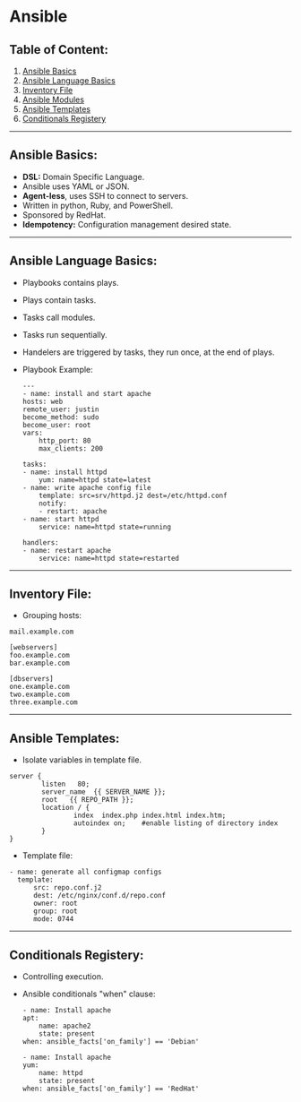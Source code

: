 # Ansible

## Table of Content:
1. [Ansible Basics](#ansible-basics)
2. [Ansible Language Basics](#ansible-language-basics)
3. [Inventory File](#inventory-file)
3. [Ansible Modules](#ansible-modules)
4. [Ansible Templates](#ansible-templates)
5. [Conditionals Registery](#conditionals-registery)

<hr>

## Ansible Basics:

- **DSL:** Domain Specific Language.
- Ansible uses YAML or JSON.
- **Agent-less**, uses SSH to connect to servers.
- Written in python, Ruby, and PowerShell.
- Sponsored by RedHat.
- **Idempotency:** Configuration management desired state.

<hr>

## Ansible Language Basics:

- Playbooks contains plays.
- Plays contain tasks.
- Tasks call modules.
- Tasks run sequentially.
- Handelers are triggered by tasks, they run once, at the end of plays.


- Playbook Example:
    ```
    ---
    - name: install and start apache
    hosts: web
    remote_user: justin
    become_method: sudo
    become_user: root
    vars:
        http_port: 80
        max_clients: 200

    tasks:
    - name: install httpd
        yum: name=httpd state=latest
    - name: write apache config file
        template: src=srv/httpd.j2 dest=/etc/httpd.conf
        notify:
        - restart: apache
    - name: start httpd
        service: name=httpd state=running

    handlers:
    - name: restart apache
        service: name=httpd state=restarted
    ```
<hr>


## Inventory File:


- Grouping hosts:
```
mail.example.com

[webservers]
foo.example.com
bar.example.com

[dbservers]
one.example.com
two.example.com
three.example.com
```


<hr>

## Ansible Templates:

- Isolate variables in template file.

```
server {
        listen   80;
        server_name  {{ SERVER_NAME }};
        root   {{ REPO_PATH }};
        location / {
                index  index.php index.html index.htm;
                autoindex on;    #enable listing of directory index
        }
}
```

- Template file:
```
- name: generate all configmap configs
  template:
      src: repo.conf.j2
      dest: /etc/nginx/conf.d/repo.conf
      owner: root
      group: root
      mode: 0744
```

<hr>

## Conditionals Registery:

- Controlling execution.

- Ansible conditionals "when" clause:

    ```
    - name: Install apache
    apt:
        name: apache2
        state: present
    when: ansible_facts['on_family'] == 'Debian'

    - name: Install apache
    yum:
        name: httpd
        state: present
    when: ansible_facts['on_family'] == 'RedHat'
    ```

